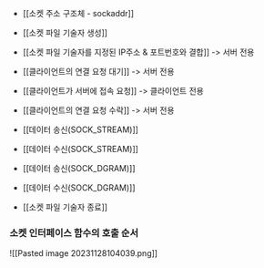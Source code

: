- [[소켓 주소 구조체 - sockaddr]]

- [[소켓 파일 기술자 생성]]
- [[소켓 파일 기술자를 지정된 IP주소 & 포트번호와 결합]] -> 서버 전용
- [[클라이언트의 연결 요청 대기]]     -> 서버 전용
- [[클라이언트가 서버에 접속 요청]]  -> 클라이언트 전용
- [[클라이언트의 연결 요청 수락]]     -> 서버 전용
- [[데이터 송신(SOCK_STREAM)]]
- [[데이터 수신(SOCK_STREAM)]]
- [[데이터 송신(SOCK_DGRAM)]]
- [[데이터 수신(SOCK_DGRAM)]]
- [[소켓 파일 기술자 종료]]



### 소켓 인터페이스 함수의 호출 순서
![[Pasted image 20231128104039.png]]